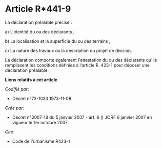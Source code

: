 # Article R*441-9

La déclaration préalable précise :

a) L'identité du ou des déclarants ;

b) La localisation et la superficie du ou des terrains ;

c) La nature des travaux ou la description du projet de division.

La déclaration comporte également l'attestation du ou des déclarants qu'ils remplissent les conditions définies à l'article
R. 423-1 pour déposer une déclaration préalable.

**Liens relatifs à cet article**

_Codifié par_:

  - Décret n°73-1023 1973-11-08

_Créé par_:

  - Décret n°2007-18 du 5 janvier 2007 - art. 9 () JORF 6 janvier 2007 en vigueur le 1er octobre 2007

_Cite_:

  - Code de l'urbanisme R423-1
